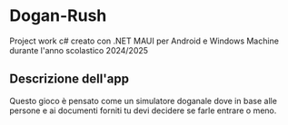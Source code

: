 # Dogan-Rush #

Project work c# creato con .NET MAUI per Android e Windows Machine durante l'anno scolastico 2024/2025

## Descrizione dell'app
Questo gioco è pensato come un simulatore doganale dove in base alle persone e ai documenti forniti tu devi decidere se farle entrare o meno.
